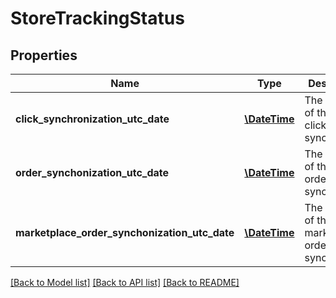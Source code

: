 # StoreTrackingStatus

## Properties
Name | Type | Description | Notes
------------ | ------------- | ------------- | -------------
**click_synchronization_utc_date** | [**\DateTime**](\DateTime.md) | The utc date of the latest click synchronized | [optional] 
**order_synchonization_utc_date** | [**\DateTime**](\DateTime.md) | The utc date of the latest order synchronized | [optional] 
**marketplace_order_synchonization_utc_date** | [**\DateTime**](\DateTime.md) | The utc date of the latest marketplace order synchronized | [optional] 

[[Back to Model list]](../README.md#documentation-for-models) [[Back to API list]](../README.md#documentation-for-api-endpoints) [[Back to README]](../README.md)


